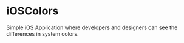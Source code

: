# iOSColors
Simple iOS Application where developers and designers can see the differences in system colors. 
